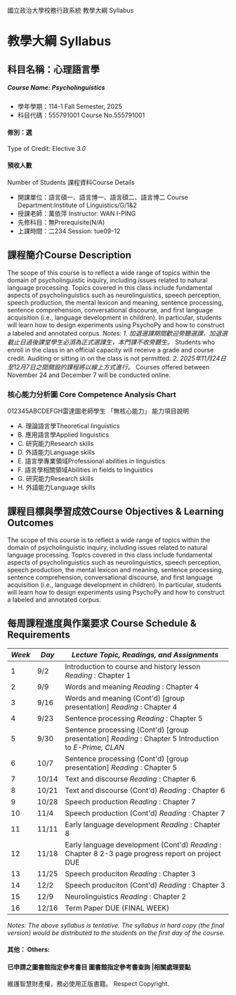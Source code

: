 國立政治大學校務行政系統 教學大綱 Syllabus
# 教學大綱 Syllabus
##  科目名稱：心理語言學
#####  Course Name: Psycholinguistics
  * 學年學期：114-1 Fall Semester, 2025 
  * 科目代碼：555791001 Course No.555791001
#### 修別：選
Type of Credit: Elective 
_3.0_
#### 預收人數
Number of Students
課程資料Course Details
  * 開課單位：語言碩一、語言博一、語言碩二、語言博二 Course Department:Institute of Linguistics/G/1&2 
  * 授課老師：萬依萍 Instructor: WAN I-PING 
  * 先修科目：無Prerequisite(N/A)
  * 上課時間：二234 Session: tue09-12
##  課程簡介Course Description
The scope of this course is to reflect a wide range of topics within the domain of psycholinguistic inquiry, including issues related to natural language processing. Topics covered in this class include fundamental aspects of psycholinguistics such as neurolinguistics, speech perception, speech production, the mental lexicon and meaning, sentence processing, sentence comprehension, conversational discourse, and first language acquisition (i.e., language development in children).
In particular, students will learn how to design experiments using PsychoPy and how to construct a labeled and annotated corpus.
_Notes:_
_1. 加退選課期間歡迎旁聽選課，加退選截止日過後課堂學生必須為正式選課生，本門課不收旁聽生。_
Students who enroll in the class in an official capacity will receive a grade and course credit. Auditing or sitting in on the class is not permitted.
_2. 2025年11月24日至12月7日之間開設的課程將以線上方式進行。_
Courses offered between November 24 and December 7 will be conducted online.
###  核心能力分析圖 Core Competence Analysis Chart
012345ABCDEFGH雷達圖老師學生
「無核心能力」 
能力項目說明
  * A. 理論語言學Theoretical linguistics
  * B. 應用語言學Applied linguistics
  * C. 研究能力Research skills
  * D. 外語能力Language skills
  * E. 語言學專業領域Professional abilities in linguistics
  * F. 語言學相關領域Abilities in fields to linguistics
  * G. 研究能力Research skills
  * H. 外語能力Language skills
##  課程目標與學習成效Course Objectives & Learning Outcomes 
The scope of this course is to reflect a wide range of topics within the domain of psycholinguistic inquiry, including issues related to natural language processing. Topics covered in this class include fundamental aspects of psycholinguistics such as neurolinguistics, speech perception, speech production, the mental lexicon and meaning, sentence processing, sentence comprehension, conversational discourse, and first language acquisition (i.e., language development in children).
In particular, students will learn how to design experiments using PsychoPy and how to construct a labeled and annotated corpus.
##  每周課程進度與作業要求 Course Schedule & Requirements
_Week_ | _Day_ | _Lecture Topic, Readings, and Assignments_  
---|---|---  
1 | 9/2 |  Introduction to course and history lesson _Reading_ : Chapter 1  
2 | 9/9 |  Words and meaning _Reading_ : Chapter 4  
3 | 9/16 |  Words and meaning (Cont'd) [group presentation] _Reading_ : Chapter 4  
4 | 9/23 |  Sentence processing _Reading_ : Chapter 5  
5 | 9/30 |  Sentence processing (Cont'd) [group presentation] _Reading_ : Chapter 5 Introduction to _E-Prime, CLAN_  
6 | 10/7 |  Sentence processing (Cont'd) [group presentation] _Reading_ : Chapter 5  
7 | 10/14 |  Text and discourse _Reading_ : Chapter 6  
8 | 10/21 |  Text and discourse (Cont'd) _Reading_ : Chapter 6  
9 | 10/28 |  Speech production _Reading_ : Chapter 7  
10 | 11/4 |  Speech production (Cont'd) _Reading_ : Chapter 7  
11 | 11/11 |  Early language development _Reading_ : Chapter 8  
12 | 11/18 |  Early language development (Cont'd) _Reading_ : Chapter 8 2-3 page progress report on project DUE  
13 | 11/25 |  Speech produciton _Reading_ : Chapter 3  
14 | 12/2 |  Speech produciton (Cont'd) _Reading_ : Chapter 3  
15 | 12/9 |  Neurolinguistics _Reading_ : Chapter 2  
16 | 12/16 | Term Paper DUE (FINAL WEEK)  
_Notes: The above syllabus is tentative. The syllabus in hard copy (the final version) would be distributed to the students on the first day of the course._
####  其他： Others:
####  已申請之圖書館指定參考書目  圖書館指定參考書查詢 |相關處理要點
維護智慧財產權，務必使用正版書籍。 Respect Copyright.